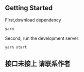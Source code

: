 
## Getting Started
First,download dependency
```bash
yarn
```

Second, run the development server:
```bash
yarn start
```

## 接口未接上  请联系作者

